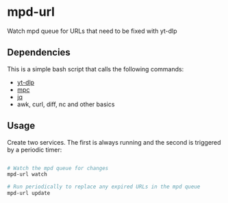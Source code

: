 # mpd-url
Watch mpd queue for URLs that need to be fixed with yt-dlp

## Dependencies

This is a simple bash script that calls the following commands:

- [yt-dlp](https://github.com/yt-dlp/yt-dlp)
- [mpc](https://github.com/MusicPlayerDaemon/mpc)
- [jq](https://github.com/jqlang/jq)
- awk, curl, diff, nc and other basics


## Usage

Create two services. The first is always running and the second is triggered by a periodic timer:

```sh

# Watch the mpd queue for changes
mpd-url watch

# Run periodically to replace any expired URLs in the mpd queue
mpd-url update

```
